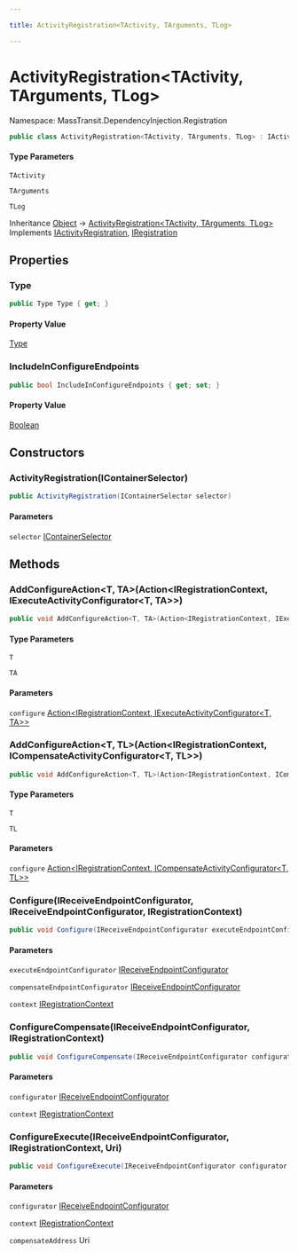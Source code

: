 ```yaml
---

title: ActivityRegistration<TActivity, TArguments, TLog>

---
```


# ActivityRegistration\<TActivity, TArguments, TLog\>

Namespace: MassTransit.DependencyInjection.Registration

```csharp
public class ActivityRegistration<TActivity, TArguments, TLog> : IActivityRegistration, IRegistration
```

#### Type Parameters

`TActivity`<br/>

`TArguments`<br/>

`TLog`<br/>

Inheritance [Object](https://learn.microsoft.com/en-us/dotnet/api/system.object) → [ActivityRegistration\<TActivity, TArguments, TLog\>](../masstransit-dependencyinjection-registration/activityregistration-3)<br/>
Implements [IActivityRegistration](../masstransit-configuration/iactivityregistration), [IRegistration](../masstransit-configuration/iregistration)

## Properties

### **Type**

```csharp
public Type Type { get; }
```

#### Property Value

[Type](https://learn.microsoft.com/en-us/dotnet/api/system.type)<br/>

### **IncludeInConfigureEndpoints**

```csharp
public bool IncludeInConfigureEndpoints { get; set; }
```

#### Property Value

[Boolean](https://learn.microsoft.com/en-us/dotnet/api/system.boolean)<br/>

## Constructors

### **ActivityRegistration(IContainerSelector)**

```csharp
public ActivityRegistration(IContainerSelector selector)
```

#### Parameters

`selector` [IContainerSelector](../masstransit-configuration/icontainerselector)<br/>

## Methods

### **AddConfigureAction\<T, TA\>(Action\<IRegistrationContext, IExecuteActivityConfigurator\<T, TA\>\>)**

```csharp
public void AddConfigureAction<T, TA>(Action<IRegistrationContext, IExecuteActivityConfigurator<T, TA>> configure)
```

#### Type Parameters

`T`<br/>

`TA`<br/>

#### Parameters

`configure` [Action\<IRegistrationContext, IExecuteActivityConfigurator\<T, TA\>\>](https://learn.microsoft.com/en-us/dotnet/api/system.action-2)<br/>

### **AddConfigureAction\<T, TL\>(Action\<IRegistrationContext, ICompensateActivityConfigurator\<T, TL\>\>)**

```csharp
public void AddConfigureAction<T, TL>(Action<IRegistrationContext, ICompensateActivityConfigurator<T, TL>> configure)
```

#### Type Parameters

`T`<br/>

`TL`<br/>

#### Parameters

`configure` [Action\<IRegistrationContext, ICompensateActivityConfigurator\<T, TL\>\>](https://learn.microsoft.com/en-us/dotnet/api/system.action-2)<br/>

### **Configure(IReceiveEndpointConfigurator, IReceiveEndpointConfigurator, IRegistrationContext)**

```csharp
public void Configure(IReceiveEndpointConfigurator executeEndpointConfigurator, IReceiveEndpointConfigurator compensateEndpointConfigurator, IRegistrationContext context)
```

#### Parameters

`executeEndpointConfigurator` [IReceiveEndpointConfigurator](../../masstransit-abstractions/masstransit/ireceiveendpointconfigurator)<br/>

`compensateEndpointConfigurator` [IReceiveEndpointConfigurator](../../masstransit-abstractions/masstransit/ireceiveendpointconfigurator)<br/>

`context` [IRegistrationContext](../../masstransit-abstractions/masstransit/iregistrationcontext)<br/>

### **ConfigureCompensate(IReceiveEndpointConfigurator, IRegistrationContext)**

```csharp
public void ConfigureCompensate(IReceiveEndpointConfigurator configurator, IRegistrationContext context)
```

#### Parameters

`configurator` [IReceiveEndpointConfigurator](../../masstransit-abstractions/masstransit/ireceiveendpointconfigurator)<br/>

`context` [IRegistrationContext](../../masstransit-abstractions/masstransit/iregistrationcontext)<br/>

### **ConfigureExecute(IReceiveEndpointConfigurator, IRegistrationContext, Uri)**

```csharp
public void ConfigureExecute(IReceiveEndpointConfigurator configurator, IRegistrationContext context, Uri compensateAddress)
```

#### Parameters

`configurator` [IReceiveEndpointConfigurator](../../masstransit-abstractions/masstransit/ireceiveendpointconfigurator)<br/>

`context` [IRegistrationContext](../../masstransit-abstractions/masstransit/iregistrationcontext)<br/>

`compensateAddress` Uri<br/>
